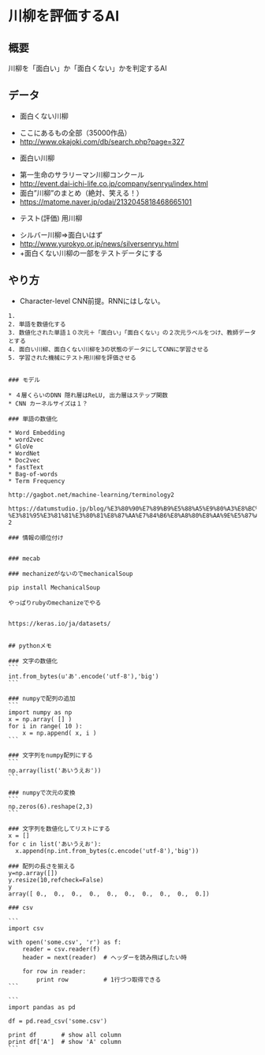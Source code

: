 # 川柳を評価するAI

## 概要

川柳を「面白い」か「面白くない」かを判定するAI

## データ

* 面白くない川柳
 - ここにあるもの全部（35000作品）
 - http://www.okajoki.com/db/search.php?page=327

* 面白い川柳
 - 第一生命のサラリーマン川柳コンクール
  - http://event.dai-ichi-life.co.jp/company/senryu/index.html
 - 面白”川柳”のまとめ（絶対、笑える！）
  - https://matome.naver.jp/odai/2132045818468665101

* テスト(評価) 用川柳
 - シルバー川柳=>面白いはず
 - http://www.yurokyo.or.jp/news/silversenryu.html
 - +面白くない川柳の一部をテストデータにする

## やり方

* Character-level CNN前提。RNNにはしない。

~~~1. 川柳を単語分解　１０次元に分解。川柳が１０単語に満たない分は、空白で埋める。~~~
1. 
2. 単語を数値化する
3. 数値化された単語１０次元＋「面白い」「面白くない」の２次元ラベルをつけ、教師データとする
4. 面白い川柳、面白くない川柳を3の状態のデータにしてCNNに学習させる
5. 学習された機械にテスト用川柳を評価させる


### モデル

* ４層くらいのDNN 隠れ層はReLU, 出力層はステップ関数
* CNN カーネルサイズは１？

### 単語の数値化

* Word Embedding
* word2vec
* GloVe
* WordNet
* Doc2vec
* fastText
* Bag-of-words
* Term Frequency

http://gagbot.net/machine-learning/terminology2

https://datumstudio.jp/blog/%E3%80%90%E7%89%B9%E5%88%A5%E9%80%A3%E8%BC%89%E3%80%91-%E3%81%95%E3%81%81%E3%80%81%E8%87%AA%E7%84%B6%E8%A8%80%E8%AA%9E%E5%87%A6%E7%90%86%E3%82%92%E5%A7%8B%E3%82%81%E3%82%88%E3%81%86%EF%BC%81-2

### 情報の順位付け


### mecab

### mechanizeがないのでmechanicalSoup

pip install MechanicalSoup

やっぱりrubyのmechanizeでやる


https://keras.io/ja/datasets/
 

## pythonメモ

### 文字の数値化
```
int.from_bytes(u'あ'.encode('utf-8'),'big')
```

### numpyで配列の追加
```
import numpy as np
x = np.array( [] )
for i in range( 10 ):
    x = np.append( x, i )
```

### 文字列をnumpy配列にする
```
np.array(list('あいうえお'))
```

### numpyで次元の変換
```
np.zeros(6).reshape(2,3)
```

### 文字列を数値化してリストにする
x = []
for c in list('あいうえお'):
  x.append(np.int.from_bytes(c.encode('utf-8'),'big'))

### 配列の長さを揃える
y=np.array([])
y.resize(10,refcheck=False)
y
array([ 0.,  0.,  0.,  0.,  0.,  0.,  0.,  0.,  0.,  0.])

### csv

```
import csv

with open('some.csv', 'r') as f:
    reader = csv.reader(f)
    header = next(reader)  # ヘッダーを読み飛ばしたい時

    for row in reader:
        print row          # 1行づつ取得できる
```

```
import pandas as pd

df = pd.read_csv('some.csv')

print df       # show all column
print df['A']  # show 'A' column
```
